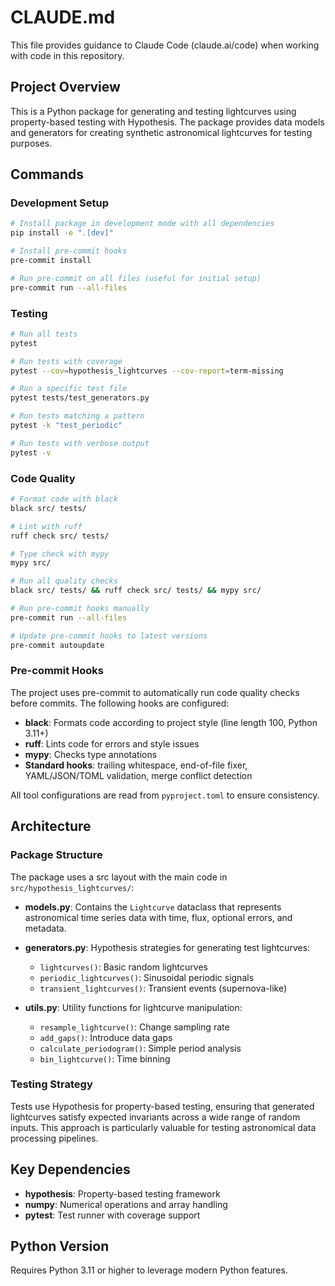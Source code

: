 # CLAUDE.md

This file provides guidance to Claude Code (claude.ai/code) when working with code in this repository.

## Project Overview

This is a Python package for generating and testing lightcurves using property-based testing with Hypothesis. The package provides data models and generators for creating synthetic astronomical lightcurves for testing purposes.

## Commands

### Development Setup
```bash
# Install package in development mode with all dependencies
pip install -e ".[dev]"

# Install pre-commit hooks
pre-commit install

# Run pre-commit on all files (useful for initial setup)
pre-commit run --all-files
```

### Testing
```bash
# Run all tests
pytest

# Run tests with coverage
pytest --cov=hypothesis_lightcurves --cov-report=term-missing

# Run a specific test file
pytest tests/test_generators.py

# Run tests matching a pattern
pytest -k "test_periodic"

# Run tests with verbose output
pytest -v
```

### Code Quality
```bash
# Format code with black
black src/ tests/

# Lint with ruff
ruff check src/ tests/

# Type check with mypy
mypy src/

# Run all quality checks
black src/ tests/ && ruff check src/ tests/ && mypy src/

# Run pre-commit hooks manually
pre-commit run --all-files

# Update pre-commit hooks to latest versions
pre-commit autoupdate
```

### Pre-commit Hooks
The project uses pre-commit to automatically run code quality checks before commits. The following hooks are configured:
- **black**: Formats code according to project style (line length 100, Python 3.11+)
- **ruff**: Lints code for errors and style issues
- **mypy**: Checks type annotations
- **Standard hooks**: trailing whitespace, end-of-file fixer, YAML/JSON/TOML validation, merge conflict detection

All tool configurations are read from `pyproject.toml` to ensure consistency.

## Architecture

### Package Structure
The package uses a src layout with the main code in `src/hypothesis_lightcurves/`:

- **models.py**: Contains the `Lightcurve` dataclass that represents astronomical time series data with time, flux, optional errors, and metadata.

- **generators.py**: Hypothesis strategies for generating test lightcurves:
  - `lightcurves()`: Basic random lightcurves
  - `periodic_lightcurves()`: Sinusoidal periodic signals
  - `transient_lightcurves()`: Transient events (supernova-like)

- **utils.py**: Utility functions for lightcurve manipulation:
  - `resample_lightcurve()`: Change sampling rate
  - `add_gaps()`: Introduce data gaps
  - `calculate_periodogram()`: Simple period analysis
  - `bin_lightcurve()`: Time binning

### Testing Strategy
Tests use Hypothesis for property-based testing, ensuring that generated lightcurves satisfy expected invariants across a wide range of random inputs. This approach is particularly valuable for testing astronomical data processing pipelines.

## Key Dependencies
- **hypothesis**: Property-based testing framework
- **numpy**: Numerical operations and array handling
- **pytest**: Test runner with coverage support

## Python Version
Requires Python 3.11 or higher to leverage modern Python features.